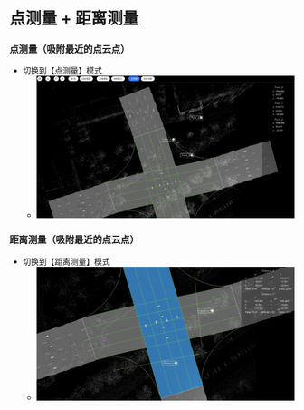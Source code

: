 # 点测量 + 距离测量
### 点测量（吸附最近的点云点）
* 切换到【点测量】模式
  * ![alt text](./imgs/10.png)

### 距离测量（吸附最近的点云点）
* 切换到【距离测量】模式
  * ![alt text](./imgs/11.png)